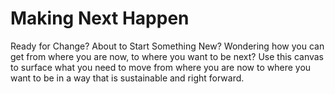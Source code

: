 # Making Next Happen
Ready for Change? About to Start Something New? Wondering how you can get from where you are now, to where you want to be next?
Use this canvas to surface what you need to move from where you are now to where you want to be in a way that is sustainable and right forward. 
